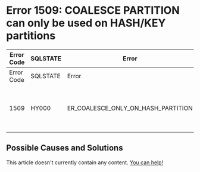 
# Error 1509: COALESCE PARTITION can only be used on HASH/KEY partitions


| Error Code | SQLSTATE | Error | Description |
| --- | --- | --- | --- |
| Error Code | SQLSTATE | Error | Description |
| 1509 | HY000 | ER_COALESCE_ONLY_ON_HASH_PARTITION | COALESCE PARTITION can only be used on HASH/KEY partitions |




## Possible Causes and Solutions


This article doesn't currently contain any content. [You can help!](/kb/en/writing-and-editing-knowledge-base-articles/)

